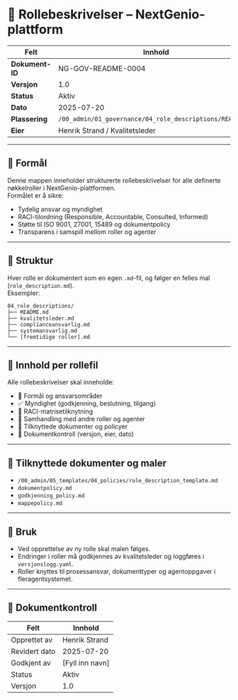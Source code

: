# 🧾 Rollebeskrivelser – NextGenio-plattform

| Felt             | Innhold                                                       |
|------------------|----------------------------------------------------------------|
| **Dokument-ID**  | NG-GOV-README-0004                                             |
| **Versjon**      | 1.0                                                            |
| **Status**       | Aktiv                                                          |
| **Dato**         | 2025-07-20                                                     |
| **Plassering**   | `/00_admin/01_governance/04_role_descriptions/README.md`      |
| **Eier**         | Henrik Strand / Kvalitetsleder                                 |

---

## 🎯 Formål

Denne mappen inneholder strukturerte rollebeskrivelser for alle definerte nøkkelroller i NextGenio-plattformen.  
Formålet er å sikre:

- Tydelig ansvar og myndighet
- RACI-tilordning (Responsible, Accountable, Consulted, Informed)
- Støtte til ISO 9001, 27001, 15489 og dokumentpolicy
- Transparens i samspill mellom roller og agenter

---

## 📂 Struktur

Hver rolle er dokumentert som en egen `.md`-fil, og følger en felles mal (`role_description.md`).  
Eksempler:

```plaintext
04_role_descriptions/
├── README.md
├── kvalitetsleder.md
├── complianceansvarlig.md
├── systemansvarlig.md
└── [fremtidige roller].md
```

---

## 🧱 Innhold per rollefil

Alle rollebeskrivelser skal inneholde:

- 🎯 Formål og ansvarsområder
- ✅ Myndighet (godkjenning, beslutning, tilgang)
- 📌 RACI-matrisetilknytning
- 🔁 Samhandling med andre roller og agenter
- 📎 Tilknyttede dokumenter og policyer
- 📄 Dokumentkontroll (versjon, eier, dato)

---

## 📎 Tilknyttede dokumenter og maler

- `/00_admin/05_templates/04_policies/role_description_template.md`
- `dokumentpolicy.md`
- `godkjenning_policy.md`
- `mappepolicy.md`

---

## 🧠 Bruk

- Ved opprettelse av ny rolle skal malen følges.
- Endringer i roller må godkjennes av kvalitetsleder og loggføres i `versjonslogg.yaml`.
- Roller knyttes til prosessansvar, dokumenttyper og agentoppgaver i fleragentsystemet.

---

## 📄 Dokumentkontroll

| Felt            | Innhold                |
|-----------------|------------------------|
| Opprettet av    | Henrik Strand          |
| Revidert dato   | 2025-07-20             |
| Godkjent av     | [Fyll inn navn]        |
| Status          | Aktiv                  |
| Versjon         | 1.0                    |
